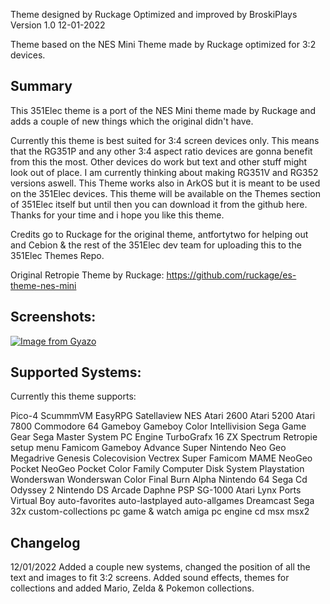 Theme designed by Ruckage
Optimized and improved by BroskiPlays
Version 1.0
12-01-2022

Theme based on the NES Mini Theme made by Ruckage optimized for 3:2 devices.

Summary
--------------------------------------------------------------------------------

This 351Elec theme is a port of the NES Mini theme made by Ruckage and adds a couple of new things which the original didn't have. 

Currently this theme is best suited for 3:4 screen devices only. This means that the RG351P and any other 3:4 aspect ratio devices 
are gonna benefit from this the most. Other devices do work but text and other stuff might look out of place. 
I am currently thinking about making RG351V and RG352 versions aswell. This Theme works also in ArkOS but it is meant to be used on 
the 351Elec devices. This theme will be available on the Themes section of 351Elec itself but until then you can download it from the github here. 
Thanks for your time and i hope you like this theme.

Credits go to Ruckage for the original theme, antfortytwo for helping out and Cebion & the rest of the 351Elec dev team for uploading this to the 351Elec Themes Repo.


Original Retropie Theme by Ruckage:
https://github.com/ruckage/es-theme-nes-mini

Screenshots:
-------------------------------------------------------------------------------  
[![Image from Gyazo](https://i.gyazo.com/7d1fe12bc0b57d5b73091bb645e7e004.png)](https://gyazo.com/7d1fe12bc0b57d5b73091bb645e7e004)

Supported Systems:
-------------------------------------------------------------------------------  

Currently this theme supports:

Pico-4
ScummmVM
EasyRPG
Satellaview
NES
Atari 2600
Atari 5200
Atari 7800
Commodore 64
Gameboy
Gameboy Color
Intellivision
Sega Game Gear
Sega Master System
PC Engine
TurboGrafx 16
ZX Spectrum
Retropie setup menu
Famicom
Gameboy Advance
Super Nintendo
Neo Geo
Megadrive
Genesis
Colecovision
Vectrex
Super Famicom
MAME
NeoGeo Pocket
NeoGeo Pocket Color
Family Computer Disk System
Playstation
Wonderswan
Wonderswan Color
Final Burn Alpha
Nintendo 64
Sega Cd
Odyssey 2
Nintendo DS
Arcade
Daphne
PSP
SG-1000
Atari Lynx
Ports
Virtual Boy
auto-favorites
auto-lastplayed
auto-allgames
Dreamcast
Sega 32x
custom-collections
pc
game & watch
amiga
pc engine cd
msx
msx2

Changelog
-------------------------------------------------------------------------------  

12/01/2022
Added a couple new systems, changed the position of all the text and images to fit 3:2 screens. 
Added sound effects, themes for collections and added Mario, Zelda & Pokemon collections.

